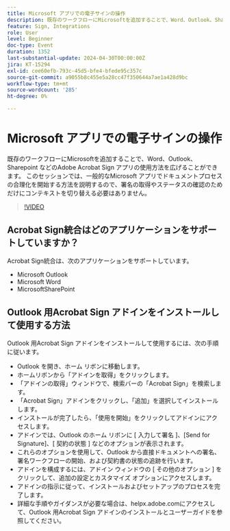 ```yaml
---
title: Microsoft アプリでの電子サインの操作
description: 既存のワークフローにMicrosoftを追加することで、Word、Outlook、Sharepoint などのAdobe Acrobat Sign アプリの使用方法を広げることができます。
feature: Sign, Integrations
role: User
level: Beginner
doc-type: Event
duration: 1352
last-substantial-update: 2024-04-30T00:00:00Z
jira: KT-15294
exl-id: cee60efb-793c-45d5-bfe4-bfede95c357c
source-git-commit: a9055b8c455e5a28cc47f350644a7ae1a428d9bc
workflow-type: tm+mt
source-wordcount: '285'
ht-degree: 0%

---
```


# Microsoft アプリでの電子サインの操作

既存のワークフローにMicrosoftを追加することで、Word、Outlook、Sharepoint などのAdobe Acrobat Sign アプリの使用方法を広げることができます。 このセッションでは、一般的なMicrosoft アプリでドキュメントプロセスの合理化を開始する方法を説明するので、署名の取得やステータスの確認のためだけにコンテキストを切り替える必要はありません。

>[!VIDEO](https://video.tv.adobe.com/v/3455049/?learn=on&captions=jpn)

## Acrobat Sign統合はどのアプリケーションをサポートしていますか？

Acrobat Sign統合は、次のアプリケーションをサポートしています。

* Microsoft Outlook
* Microsoft Word
* MicrosoftSharePoint

## Outlook 用Acrobat Sign アドインをインストールして使用する方法

Outlook 用Acrobat Sign アドインをインストールして使用するには、次の手順に従います。

* Outlook を開き、ホーム リボンに移動します。
* ホームリボンから「アドインを取得」をクリックします。
* 「アドインの取得」ウィンドウで、検索バーの「Acrobat Sign」を検索します。
* 「Acrobat Sign」アドインをクリックし、「追加」を選択してインストールします。
* インストールが完了したら、「使用を開始」をクリックしてアドインにアクセスします。
* アドインでは、Outlook のホーム リボンに [ 入力して署名 ]、[Send for Signature]、[ 契約の状態 ] などのオプションが表示されます。
* これらのオプションを使用して、Outlook から直接ドキュメントへの署名、署名ワークフローの開始、および契約書の状態の追跡を行います。
* アドインを構成するには、アドイン ウィンドウの [ その他のオプション ] をクリックして、追加の設定とカスタマイズ オプションにアクセスします。
* アドインの指示に従って、インストールおよびセットアップのプロセスを完了します。
* 詳細な手順やガイダンスが必要な場合は、helpx.adobe.comにアクセスして、Outlook 用Acrobat Sign アドインのインストールとユーザーガイドを参照してください。
